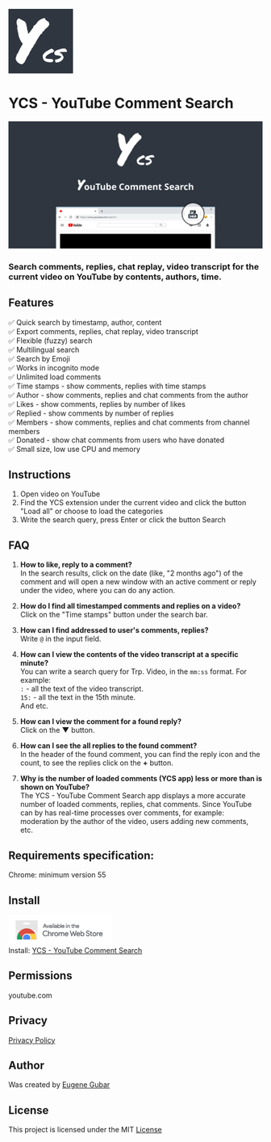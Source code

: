 [![YCS - logo](images/logo-ycs-128.png)](https://chrome.google.com/webstore/detail/pmfhcilikeembgbiadjiojgfgcfbcoaa)

# YCS - YouTube Comment Search

[<img src="images/YCS%20-%201280%20x%20640.jpg" alt="YouTube Comment Search" width="1280"/>](https://chrome.google.com/webstore/detail/pmfhcilikeembgbiadjiojgfgcfbcoaa)

### Search comments, replies, chat replay, video transcript for the current video on YouTube by contents, authors, time.
## Features
✅ Quick search by timestamp, author, content<br>
✅ Export comments, replies, chat replay, video transcript<br>
✅ Flexible (fuzzy) search<br>
✅ Multilingual search<br>
✅ Search by Emoji<br>
✅ Works in incognito mode<br>
✅ Unlimited load comments<br>
✅ Time stamps - show comments, replies with time stamps<br>
✅ Author - show comments, replies and chat comments from the author<br>
✅ Likes - show comments, replies by number of likes<br>
✅ Replied - show comments by number of replies<br>
✅ Members - show comments, replies and chat comments from channel members<br>
✅ Donated - show chat comments from users who have donated<br>
✅ Small size, low use CPU and memory

## Instructions

1) Open video on YouTube
2) Find the YCS extension under the current video and click the button "Load all" or choose to load the categories
3) Write the search query, press Enter or click the button Search

## FAQ
1) **How to like, reply to a comment?**<br>
    In the search results, click on the date (like, "2 months ago") of the comment and will open a new window with an active comment or reply under the video, where you can do any action.

2) **How do I find all timestamped comments and replies on a video?**<br>
    Click on the "Time stamps" button under the search bar.

3) **How can I find addressed to user's comments, replies?**<br>
    Write `@` in the input field.

4) **How can I view the contents of the video transcript at a specific minute?**<br>
    You can write a search query for Trp. Video, in the `mm:ss` format. For example:<br>
    `:` - all the text of the video transcript.<br>
    `15:` - all the text in the 15th minute.<br>
And etc.

5) **How can I view the comment for a found reply?**<br>
    Click on the **▼** button.

6) **How can I see the all replies to the found comment?**<br>
    In the header of the found comment, you can find the reply icon and the count, to see the replies click on the **+** button.

7) **Why is the number of loaded comments (YCS app) less or more than is shown on YouTube?**<br>
     The YCS - YouTube Comment Search app displays a more accurate number of loaded comments, replies, chat comments. Since YouTube can by has real-time processes over comments, for example: moderation by the author of the video, users adding new comments, etc.


## Requirements specification:
Chrome: minimum version 55

## Install
[![Chrome Web Store](images/ChromeWebStore_Badge_v2_206x58.png)](https://chrome.google.com/webstore/detail/pmfhcilikeembgbiadjiojgfgcfbcoaa)\
Install: [YCS - YouTube Comment Search](https://chrome.google.com/webstore/detail/pmfhcilikeembgbiadjiojgfgcfbcoaa)

## Permissions
youtube.com

## Privacy
[Privacy Policy](agreements/Privacy-Policy.txt)

## Author
Was created by [Eugene Gubar](https://github.com/Eugene-Gubar)

## License
This project is licensed under the MIT [License](LICENSE)